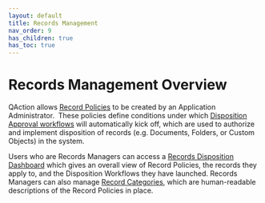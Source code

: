 ```yaml
---
layout: default
title: Records Management
nav_order: 9
has_children: true
has_toc: true
---
```

# Records Management Overview

QAction allows [Record Policies](/docs/records-management/create-a-record-policy) to be created by an Application Administrator.  These policies define conditions under which [Disposition Approval workflows](/docs/records-management/disposition-approval-workflow) will automatically kick off, which are used to authorize and implement disposition of records (e.g. Documents, Folders, or Custom Objects) in the system.

Users who are Records Managers can access a [Records Disposition Dashboard](/docs/records-management/records-disposition-dashboard) which gives an overall view of Record Policies, the records they apply to, and the Disposition Workflows they have launched. Records Managers can also manage [Record Categories](/docs/records-management/policies-categories), which are human-readable descriptions of the Record Policies in place.